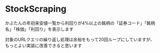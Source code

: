 # StockScraping

かぶたんの年初来安値一覧から利回りが4%以上の銘柄の「証券コード」「銘柄名」「株価」「利回り」を表示します

対象のURLクエリの繰り返し処理は余裕をもって20回ループにしていますが、もっとよい実装に改善できると思います
